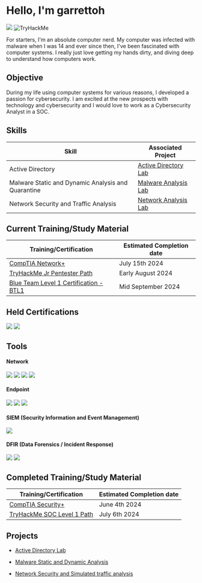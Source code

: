 # Hello, I'm garrettoh <a href="https://tryhackme.com/p/garrettoh">
<a href="https://www.linkedin.com/in/garrett-raese-710baa2b1/"><img src="https://img.shields.io/badge/-LinkedIn-0072b1?&style=for-the-badge&logo=linkedin&logoColor=white" /></a>
<img src="https://tryhackme-badges.s3.amazonaws.com/garrettoh.png" alt="TryHackMe"/></a>



For starters, I'm an absolute computer nerd. My computer was infected with malware when I was 14 and ever since then, I've been fascinated with computer systems. I really just love getting my hands dirty, and diving deep to understand how computers work.

## Objective
During my life using computer systems for various reasons, I developed a passion for cybersecurity. I am excited at the new prospects with technology and cybersecurity and I would love to work as a Cybersecurity Analyst in a SOC.

## Skills

| Skill                                         | Associated Project         |
|-----------------------------------------------|----------------------------|
| Active Directory         | <a href="https://github.com/garrettoh/Active-Directory-Lab">Active Directory Lab</a>|
| Malware Static and Dynamic Analysis and Quarantine          | <a href="https://github.com/garrettoh/MalwareAnalysisLab">Malware Analysis Lab</a>|
| Network Security and Traffic Analysis | <a href="https://github.com/garrettoh/NetworkAnalysisLab">Network Analysis Lab</a>|


## Current Training/Study Material

| Training/Certification                                         | Estimated Completion date        |
|-----------------------------------------------|----------------------------|
|<a href="https://www.comptia.org/certifications/network"> CompTIA Network+ </a>        | July 15th 2024|
|<a href="https://tryhackme.com/path/outline/jrpenetrationtester"> TryHackMe Jr Pentester Path  </a>       | Early August 2024|
|<a href="https://www.securityblue.team/why-btl1/"> Blue Team Level 1 Certification - BTL1 </a>| Mid September 2024|

## Held Certifications
<div>
<img src="https://img.shields.io/badge/-Security%2B-FF0000?&style=for-the-badge&logo=CompTIA&logoColor=white" />
   <img src="https://img.shields.io/badge/-SOC_Level_1-000000?&style=for-the-badge&logo=TryHackMe&logoColor=white" />
</div>

## Tools

#### Network
<div>
    <img src="https://img.shields.io/badge/-Wireshark-1679A7?&style=for-the-badge&logo=Wireshark&logoColor=white" />
    <img src="https://img.shields.io/badge/-TShark-1679A7?&style=for-the-badge&logo=Wireshark&logoColor=white" />
    <img src="https://img.shields.io/badge/-Snort-EF3B2D?&style=for-the-badge&logo=Snort&logoColor=white" />
    <img src="https://img.shields.io/badge/-Zeek-1679A7?&style=for-the-badge&logo=Zeek&logoColor=white" />
    
</div>

#### Endpoint
<div>
    <img src="https://img.shields.io/badge/-Microsoft_Defender_for_Endpoint-00A4EF?&style=for-the-badge&logo=Microsoft&logoColor=white" />
    <img src="https://img.shields.io/badge/-Microsoft_Process_Explorer-00A4EF?&style=for-the-badge&logo=Microsoft&logoColor=white" />
        <img src="https://img.shields.io/badge/-Wazuh-005571?&style=for-the-badge&logo=Wazuh&logoColor=white" />
</div>

#### SIEM (Security Information and Event Management)
<div>
    <img src="https://img.shields.io/badge/-Splunk-000000?&style=for-the-badge&logo=Splunk&logoColor=white" />
</div>

#### DFIR (Data Forensics / Incident Response)
<div>
    <img src="https://img.shields.io/badge/-Autopsy-000000?&style=for-the-badge&logo=Autopsy&logoColor=white" />
    <img src="https://img.shields.io/badge/-Velociraptor-000000?&style=for-the-badge&logo=Velociraptor&logoColor=white" />
</div>

## Completed Training/Study Material

| Training/Certification                                         | Estimated Completion date        |
|-----------------------------------------------|----------------------------|
|<a href="https://www.comptia.org/certifications/security"> CompTIA Security+  </a>       | June 4th 2024|
|<a href="https://tryhackme.com/path/outline/soclevel1"> TryHackMe SOC Level 1 Path  </a>       | July 6th 2024|



## Projects
-  <a href="https://github.com/garrettoh/Active-Directory-Lab">Active Directory Lab</a>

- <a href="https://github.com/garrettoh/MalwareAnalysisLab"> Malware Static and Dynamic Analysis </a>

- <a href="https://github.com/garrettoh/NetworkAnalysisLab">Network Security and Simulated traffic analysis </a>


